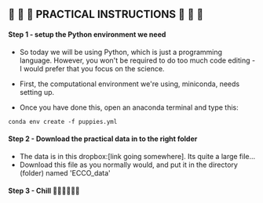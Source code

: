 ## 🌊 🌊 🌊 PRACTICAL INSTRUCTIONS 🌊 🌊 🌊

#### Step 1 - setup the Python environment we need

- So today we will be using Python, which is just a programming language. However, you won't 
be required to do too much code editing - I would prefer that you focus on the science.

- First, the computational environment we're using, miniconda, needs setting up. 

- Once you have done this, open an anaconda terminal and type this:

```
conda env create -f puppies.yml
```

#### Step 2 - Download the practical data in to the right folder

- The data is in this dropbox:[link going somewhere]. Its quite a large file...
- Download this file as you normally would, and put it in the directory (folder) named
'ECCO_data' 

#### Step 3 - Chill :palm_tree::palm_tree::cake::beer::palm_tree::palm_tree: